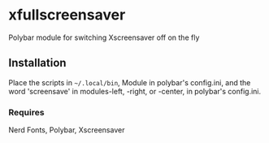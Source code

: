 # xfullscreensaver
Polybar module for switching Xscreensaver off  on the fly
## Installation
Place the scripts in `~/.local/bin`, Module in polybar's config.ini, and the word 'screensave' in modules-left, -right, or -center, in polybar's config.ini.
### Requires
Nerd Fonts, Polybar, Xscreensaver
